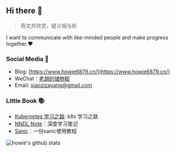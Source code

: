 ## Hi there 👋

> 奇文共欣赏，疑义相与析

I want to communicate with like-minded people and make progress together.❤️


### Social Media 💬

- Blog: [https://www.howie6879.cn/](https://www.howie6879.cn/)
- WeChat：[老胡的储物柜](https://gitee.com/howie6879/oss/raw/master/uPic/qrcode_for_gh_3f02ace79dfb_258.jpg)
- Email: xiaozizayang@gmail.com

### Little Book 📚

- [Kubernetes 学习之路](https://www.howie6879.cn/k8s/): k8s 学习之路
- [NNDL Note](https://www.howie6879.cn/nndl_note/)：深度学习笔记
- [Sanic](https://www.howie6879.cn/sanic_book/)：一份sanic使用教程

![howie's github stats](https://github-readme-stats.vercel.app/api?username=howie6879&count_private=true&show_icons=true)
